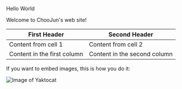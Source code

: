Hello World

Welcome to ChooJun's web site!

First Header | Second Header
------------ | -------------
Content from cell 1 | Content from cell 2
Content in the first column | Content in the second column

If you want to embed images, this is how you do it:

![Image of Yaktocat](https://octodex.github.com/images/yaktocat.png)
